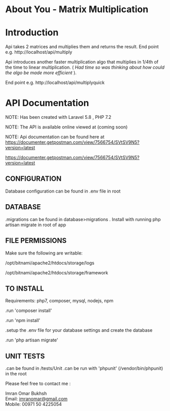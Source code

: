 <p align="center">
<h1>About You - Matrix Multiplication</h1>

<p align="center">
    
Introduction
=============

Api takes 2 matrices and multiplies them and returns the result. End point e.g. http://localhost/api/multiply

Api introduces another faster multiplication algo that multiplies in 1/4th of the time to linear multiplication.  (<i> Had time so was thinking about how could the algo be made more efficient</i> ).

End point e.g. http://localhost/api/multiplyquick

API Documentation
=============

NOTE: Has been created with Laravel 5.8 , PHP 7.2

NOTE: The API is available online viewed at (coming soon)

NOTE: Api documentation can be found here at https://documenter.getpostman.com/view/7566754/SVtSV9N5?version=latest

https://documenter.getpostman.com/view/7566754/SVtSV9N5?version=latest

CONFIGURATION
-------------
Database configuration can be found in .env file in root

DATABASE
--------
.migrations can be found in database>migrations . Install with running php artisan migrate in root of app

FILE PERMISSIONS
----------------
Make sure the following are writable:

/opt/bitnami/apache2/htdocs/storage/logs 

/opt/bitnami/apache2/htdocs/storage/framework

TO INSTALL
----------
Requirements: php7, composer, mysql, nodejs, npm

.run 'composer install'

.run 'npm install'

.setup the .env file for your database settings and create the database

.run 'php artisan migrate'

UNIT TESTS
---------------------------
.can be found in /tests/Unit
.can be run with 'phpunit' (/vendor/bin/phpunit) in the root

</p>

Please feel free to contact me :

Imran Omar Bukhsh<br>
Email: imranomar@gmail.com<br>
Mobile: 00971 50 4225054<br>
